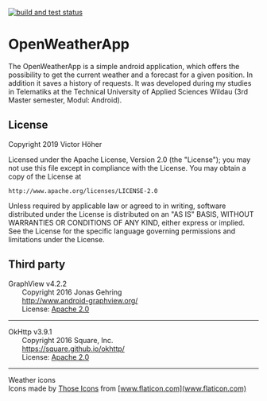 <p align="left">
  <a href="https://github.com/TheTanic/OpenWeatherApp/actions/workflows/android.yml">
    <img alt="build and test status" src="https://github.com/TheTanic/OpenWeatherApp/actions/workflows/android.yml/badge.svg">
  </a>
</p>

# OpenWeatherApp

The OpenWeatherApp is a simple android application, which offers the possibility to get the current weather and a forecast for a given position. In addition it saves a history of requests.
It was developed during my studies in Telematiks at the Technical University of Applied Sciences Wildau (3rd Master semester, Modul: Android).

## License
Copyright 2019 Victor Höher

Licensed under the Apache License, Version 2.0 (the "License");
you may not use this file except in compliance with the License.
You may obtain a copy of the License at

    http://www.apache.org/licenses/LICENSE-2.0

Unless required by applicable law or agreed to in writing, software
distributed under the License is distributed on an "AS IS" BASIS,
WITHOUT WARRANTIES OR CONDITIONS OF ANY KIND, either express or implied.
See the License for the specific language governing permissions and
limitations under the License.

## Third party
GraphView v4.2.2  
&nbsp;&nbsp;&nbsp;&nbsp;&nbsp;&nbsp; Copyright 2016 Jonas Gehring  
&nbsp;&nbsp;&nbsp;&nbsp;&nbsp;&nbsp; http://www.android-graphview.org/  
&nbsp;&nbsp;&nbsp;&nbsp;&nbsp;&nbsp; License: [Apache 2.0](http://www.apache.org/licenses/LICENSE-2.0)
___
OkHttp v3.9.1  
&nbsp;&nbsp;&nbsp;&nbsp;&nbsp;&nbsp; Copyright 2016 Square, Inc.  
&nbsp;&nbsp;&nbsp;&nbsp;&nbsp;&nbsp; https://square.github.io/okhttp/  
&nbsp;&nbsp;&nbsp;&nbsp;&nbsp;&nbsp; License: [Apache 2.0](http://www.apache.org/licenses/LICENSE-2.0)  
___
Weather icons   
Icons made by [Those Icons](https://www.flaticon.com/authors/those-icons) from [www.flaticon.com](www.flaticon.com)
